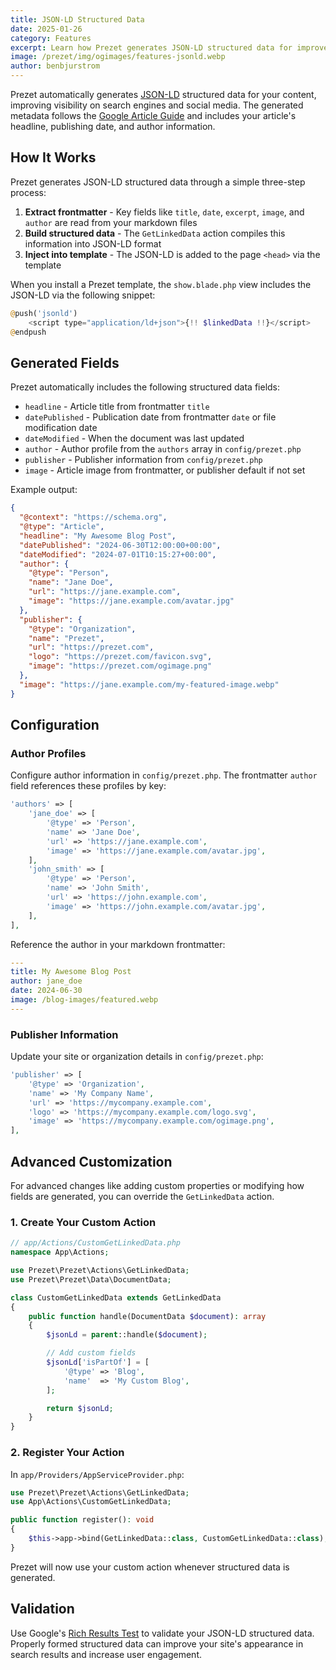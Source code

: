 ```yaml
---
title: JSON-LD Structured Data
date: 2025-01-26
category: Features
excerpt: Learn how Prezet generates JSON-LD structured data for improved SEO and search visibility.
image: /prezet/img/ogimages/features-jsonld.webp
author: benbjurstrom
---
```


Prezet automatically generates [JSON-LD](https://json-ld.org/) structured data for your content, improving visibility on search engines and social media. The generated metadata follows the [Google Article Guide](https://developers.google.com/search/docs/appearance/structured-data/article) and includes your article's headline, publishing date, and author information.

## How It Works

Prezet generates JSON-LD structured data through a simple three-step process:

1. **Extract frontmatter** - Key fields like `title`, `date`, `excerpt`, `image`, and `author` are read from your markdown files
2. **Build structured data** - The `GetLinkedData` action compiles this information into JSON-LD format
3. **Inject into template** - The JSON-LD is added to the page `<head>` via the template

When you install a Prezet template, the `show.blade.php` view includes the JSON-LD via the following snippet:

```php
@push('jsonld')
    <script type="application/ld+json">{!! $linkedData !!}</script>
@endpush
```

## Generated Fields

Prezet automatically includes the following structured data fields:

- `headline` - Article title from frontmatter `title`
- `datePublished` - Publication date from frontmatter `date` or file modification date
- `dateModified` - When the document was last updated
- `author` - Author profile from the `authors` array in `config/prezet.php`
- `publisher` - Publisher information from `config/prezet.php`
- `image` - Article image from frontmatter, or publisher default if not set

Example output:

```json
{
  "@context": "https://schema.org",
  "@type": "Article",
  "headline": "My Awesome Blog Post",
  "datePublished": "2024-06-30T12:00:00+00:00",
  "dateModified": "2024-07-01T10:15:27+00:00",
  "author": {
    "@type": "Person",
    "name": "Jane Doe",
    "url": "https://jane.example.com",
    "image": "https://jane.example.com/avatar.jpg"
  },
  "publisher": {
    "@type": "Organization",
    "name": "Prezet",
    "url": "https://prezet.com",
    "logo": "https://prezet.com/favicon.svg",
    "image": "https://prezet.com/ogimage.png"
  },
  "image": "https://jane.example.com/my-featured-image.webp"
}
```

## Configuration

### Author Profiles

Configure author information in `config/prezet.php`. The frontmatter `author` field references these profiles by key:

```php
'authors' => [
    'jane_doe' => [
        '@type' => 'Person',
        'name' => 'Jane Doe',
        'url' => 'https://jane.example.com',
        'image' => 'https://jane.example.com/avatar.jpg',
    ],
    'john_smith' => [
        '@type' => 'Person',
        'name' => 'John Smith',
        'url' => 'https://john.example.com',
        'image' => 'https://john.example.com/avatar.jpg',
    ],
],
```

Reference the author in your markdown frontmatter:

```yaml
---
title: My Awesome Blog Post
author: jane_doe
date: 2024-06-30
image: /blog-images/featured.webp
---
```

### Publisher Information

Update your site or organization details in `config/prezet.php`:

```php
'publisher' => [
    '@type' => 'Organization',
    'name' => 'My Company Name',
    'url' => 'https://mycompany.example.com',
    'logo' => 'https://mycompany.example.com/logo.svg',
    'image' => 'https://mycompany.example.com/ogimage.png',
],
```

## Advanced Customization

For advanced changes like adding custom properties or modifying how fields are generated, you can override the `GetLinkedData` action.

### 1. Create Your Custom Action

```php
// app/Actions/CustomGetLinkedData.php
namespace App\Actions;

use Prezet\Prezet\Actions\GetLinkedData;
use Prezet\Prezet\Data\DocumentData;

class CustomGetLinkedData extends GetLinkedData
{
    public function handle(DocumentData $document): array
    {
        $jsonLd = parent::handle($document);

        // Add custom fields
        $jsonLd['isPartOf'] = [
            '@type' => 'Blog',
            'name'  => 'My Custom Blog',
        ];

        return $jsonLd;
    }
}
```

### 2. Register Your Action

In `app/Providers/AppServiceProvider.php`:

```php
use Prezet\Prezet\Actions\GetLinkedData;
use App\Actions\CustomGetLinkedData;

public function register(): void
{
    $this->app->bind(GetLinkedData::class, CustomGetLinkedData::class);
}
```

Prezet will now use your custom action whenever structured data is generated.

## Validation

Use Google's [Rich Results Test](https://search.google.com/test/rich-results) to validate your JSON-LD structured data. Properly formed structured data can improve your site's appearance in search results and increase user engagement.
